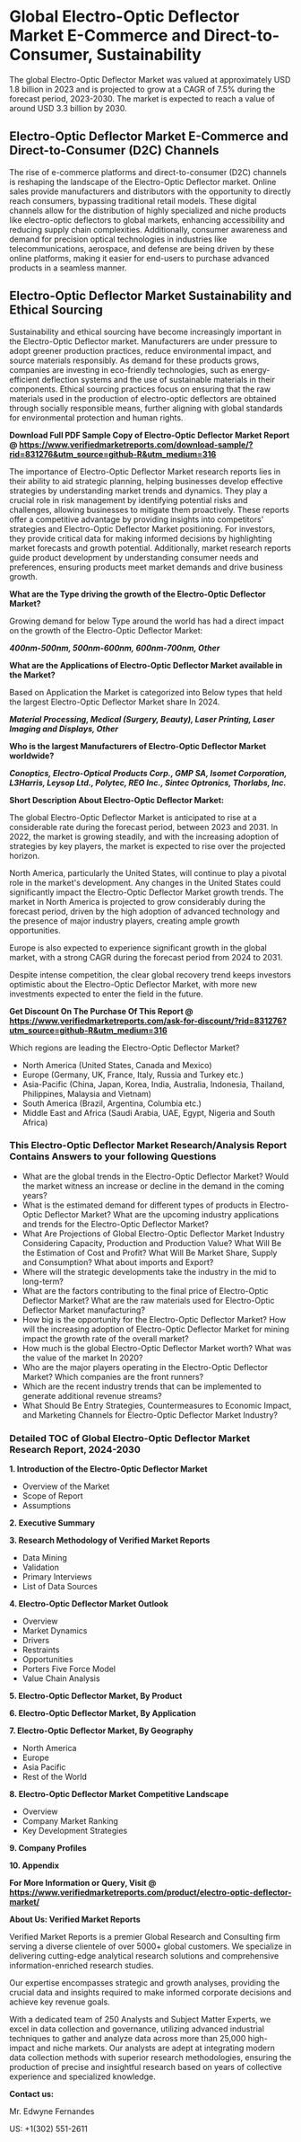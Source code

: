 <h1>Global Electro-Optic Deflector Market E-Commerce and Direct-to-Consumer, Sustainability</h1><p class=""><p>The global Electro-Optic Deflector Market was valued at approximately USD 1.8 billion in 2023 and is projected to grow at a CAGR of 7.5% during the forecast period, 2023-2030. The market is expected to reach a value of around USD 3.3 billion by 2030.</p><h2>Electro-Optic Deflector Market E-Commerce and Direct-to-Consumer (D2C) Channels</h2><p>The rise of e-commerce platforms and direct-to-consumer (D2C) channels is reshaping the landscape of the Electro-Optic Deflector market. Online sales provide manufacturers and distributors with the opportunity to directly reach consumers, bypassing traditional retail models. These digital channels allow for the distribution of highly specialized and niche products like electro-optic deflectors to global markets, enhancing accessibility and reducing supply chain complexities. Additionally, consumer awareness and demand for precision optical technologies in industries like telecommunications, aerospace, and defense are being driven by these online platforms, making it easier for end-users to purchase advanced products in a seamless manner.</p><h2>Electro-Optic Deflector Market Sustainability and Ethical Sourcing</h2><p>Sustainability and ethical sourcing have become increasingly important in the Electro-Optic Deflector market. Manufacturers are under pressure to adopt greener production practices, reduce environmental impact, and source materials responsibly. As demand for these products grows, companies are investing in eco-friendly technologies, such as energy-efficient deflection systems and the use of sustainable materials in their components. Ethical sourcing practices focus on ensuring that the raw materials used in the production of electro-optic deflectors are obtained through socially responsible means, further aligning with global standards for environmental protection and human rights.</p></p><p class=""><strong>Download Full PDF Sample Copy of Electro-Optic Deflector Market Report @ <a href="https://www.verifiedmarketreports.com/download-sample/?rid=831276&utm_source=github-R&utm_medium=316" target="_blank">https://www.verifiedmarketreports.com/download-sample/?rid=831276&utm_source=github-R&utm_medium=316</a></strong></p><p>The importance of&nbsp;Electro-Optic Deflector Market research reports lies in their ability to aid strategic planning, helping businesses develop effective strategies by understanding market trends and dynamics. They play a crucial role in risk management by identifying potential risks and challenges, allowing businesses to mitigate them proactively. These reports offer a competitive advantage by providing insights into competitors' strategies and Electro-Optic Deflector Market positioning. For investors, they provide critical data for making informed decisions by highlighting market forecasts and growth potential. Additionally, market research reports guide product development by understanding consumer needs and preferences, ensuring products meet market demands and drive business growth.</p><p><strong>What are the&nbsp;Type driving the growth of the Electro-Optic Deflector Market?</strong></p><p id="" class="">Growing demand for below Type around the world has had a direct impact on the growth of the Electro-Optic Deflector Market:</p><p class=""><em><strong>400nm-500nm, 500nm-600nm, 600nm-700nm, Other</strong></em></p><p class=""><strong>What are the&nbsp;Applications&nbsp;of Electro-Optic Deflector Market available in the Market?</strong></p><p id="" class="">Based on Application the Market is categorized into Below types that held the largest Electro-Optic Deflector Market share In 2024.</p><p class=""><em><strong>Material Processing, Medical (Surgery, Beauty), Laser Printing, Laser Imaging and Displays, Other</strong></em></p><p class=""><strong>Who is the largest Manufacturers of Electro-Optic Deflector Market worldwide?</strong></p><p><em><strong>Conoptics, Electro-Optical Products Corp., GMP SA, Isomet Corporation, L3Harris, Leysop Ltd., Polytec, REO Inc., Sintec Optronics, Thorlabs, Inc.</strong></em></p><p id="" class=""><strong>Short Description About Electro-Optic Deflector Market:</strong></p><p>The global Electro-Optic Deflector Market is anticipated to rise at a considerable rate during the forecast period, between 2023 and 2031. In 2022, the market is growing steadily, and with the increasing adoption of strategies by key players, the market is expected to rise over the projected horizon.</p><p>North America, particularly the United States, will continue to play a pivotal role in the market's development. Any changes in the United States could significantly impact the Electro-Optic Deflector Market growth trends. The market in North America is projected to grow considerably during the forecast period, driven by the high adoption of advanced technology and the presence of major industry players, creating ample growth opportunities.</p><p>Europe is also expected to experience significant growth in the global market, with a strong CAGR during the forecast period from 2024 to 2031.</p><p>Despite intense competition, the clear global recovery trend keeps investors optimistic about the Electro-Optic Deflector Market, with more new investments expected to enter the field in the future.</p><p id="" class=""><strong>Get Discount On The Purchase Of This Report @ <a href="https://www.verifiedmarketreports.com/ask-for-discount/?rid=831276?utm_source=github-R&utm_medium=316" target="_blank">https://www.verifiedmarketreports.com/ask-for-discount/?rid=831276?utm_source=github-R&utm_medium=316</a></strong></p><p class="">Which regions are leading the Electro-Optic Deflector Market?</p><ul><li>North America (United States, Canada and Mexico)</li><li>Europe (Germany, UK, France, Italy, Russia and Turkey etc.)</li><li>Asia-Pacific (China, Japan, Korea, India, Australia, Indonesia, Thailand, Philippines, Malaysia and Vietnam)</li><li>South America (Brazil, Argentina, Columbia etc.)</li><li>Middle East and Africa (Saudi Arabia, UAE, Egypt, Nigeria and South Africa)</li></ul><h3 id="" class="">This Electro-Optic Deflector Market Research/Analysis Report Contains Answers to your following Questions</h3><ul><li>What are the global trends in the Electro-Optic Deflector Market? Would the market witness an increase or decline in the demand in the coming years?</li><li>What is the estimated demand for different types of products in Electro-Optic Deflector Market? What are the upcoming industry applications and trends for the Electro-Optic Deflector Market?</li><li>What Are Projections of Global Electro-Optic Deflector Market Industry Considering Capacity, Production and Production Value? What Will Be the Estimation of Cost and Profit? What Will Be Market Share, Supply and Consumption? What about imports and Export?</li><li>Where will the strategic developments take the industry in the mid to long-term?</li><li>What are the factors contributing to the final price of Electro-Optic Deflector Market? What are the raw materials used for Electro-Optic Deflector Market manufacturing?</li><li>How big is the opportunity for the Electro-Optic Deflector Market? How will the increasing adoption of Electro-Optic Deflector Market for mining impact the growth rate of the overall market?</li><li>How much is the global Electro-Optic Deflector Market worth? What was the value of the market In 2020?</li><li>Who are the major players operating in the Electro-Optic Deflector Market? Which companies are the front runners?</li><li>Which are the recent industry trends that can be implemented to generate additional revenue streams?</li><li>What Should Be Entry Strategies, Countermeasures to Economic Impact, and Marketing Channels for Electro-Optic Deflector Market Industry?</li></ul><h3 id="" class="">Detailed TOC of Global Electro-Optic Deflector Market Research Report, 2024-2030</h3><p id="" class=""><strong>1. Introduction of the Electro-Optic Deflector Market</strong></p><ul><li>Overview of the Market</li><li>Scope of Report</li><li>Assumptions</li></ul><p id="" class=""><strong>2. Executive Summary</strong></p><p id="" class=""><strong>3. Research Methodology of Verified Market Reports</strong></p><ul><li>Data Mining</li><li>Validation</li><li>Primary Interviews</li><li>List of Data Sources</li></ul><p id="" class=""><strong>4. Electro-Optic Deflector Market Outlook</strong></p><ul><li>Overview</li><li>Market Dynamics</li><li>Drivers</li><li>Restraints</li><li>Opportunities</li><li>Porters Five Force Model</li><li>Value Chain Analysis</li></ul><p id="" class=""><strong>5. Electro-Optic Deflector Market, By Product</strong></p><p id="" class=""><strong>6. Electro-Optic Deflector Market, By Application</strong></p><p id="" class=""><strong>7. Electro-Optic Deflector Market, By Geography</strong></p><ul><li>North America</li><li>Europe</li><li>Asia Pacific</li><li>Rest of the World</li></ul><p id="" class=""><strong>8. Electro-Optic Deflector Market Competitive Landscape</strong></p><ul><li>Overview</li><li>Company Market Ranking</li><li>Key Development Strategies</li></ul><p id="" class=""><strong>9. Company Profiles</strong></p><p id="" class=""><strong>10. Appendix</strong></p><p id="" class=""><strong>For More Information or Query, Visit @ <a href="https://www.verifiedmarketreports.com/product/electro-optic-deflector-market/" target="_blank">https://www.verifiedmarketreports.com/product/electro-optic-deflector-market/</a></strong></p><p id="" class=""><strong>About Us: Verified Market Reports</strong></p><p id="" class="">Verified Market Reports is a premier Global Research and Consulting firm serving a diverse clientele of over 5000+ global customers. We specialize in delivering cutting-edge analytical research solutions and comprehensive information-enriched research studies.</p><p id="" class="">Our expertise encompasses strategic and growth analyses, providing the crucial data and insights required to make informed corporate decisions and achieve key revenue goals.</p><p id="" class="">With a dedicated team of 250 Analysts and Subject Matter Experts, we excel in data collection and governance, utilizing advanced industrial techniques to gather and analyze data across more than 25,000 high-impact and niche markets. Our analysts are adept at integrating modern data collection methods with superior research methodologies, ensuring the production of precise and insightful research based on years of collective experience and specialized knowledge.</p><p id="" class=""><strong>Contact us:</strong></p><p id="" class="">Mr. Edwyne Fernandes</p><p id="" class="">US: +1(302) 551-2611</p>